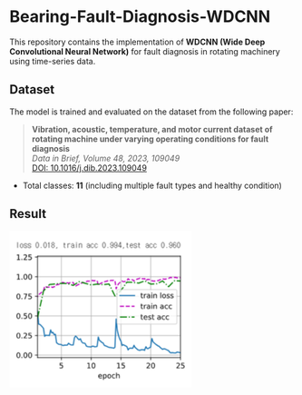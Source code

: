 # Bearing-Fault-Diagnosis-WDCNN
This repository contains the implementation of **WDCNN (Wide Deep Convolutional Neural Network)** for fault diagnosis in rotating machinery using time-series data.

## Dataset

The model is trained and evaluated on the dataset from the following paper:

> **Vibration, acoustic, temperature, and motor current dataset of rotating machine under varying operating conditions for fault diagnosis**  
> *Data in Brief, Volume 48, 2023, 109049*  
> [DOI: 10.1016/j.dib.2023.109049](https://doi.org/10.1016/j.dib.2023.109049)
 
- Total classes: **11** (including multiple fault types and healthy condition)

## Result
![Result Image](https://github.com/skcworld/Bearing-Fault-Diagnosis-WDCNN/raw/main/results.PNG)
